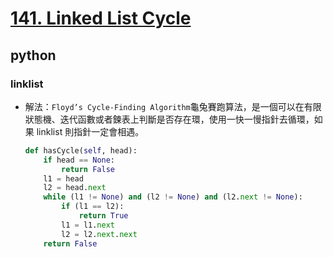 # [141. Linked List Cycle](https://leetcode.com/problems/linked-list-cycle/)
## python
### linklist
        
* 解法：`Floyd’s Cycle-Finding Algorithm`龜兔賽跑算法，是一個可以在有限狀態機、迭代函數或者鍊表上判斷是否存在環，使用一快一慢指針去循環，如果 linklist 則指針一定會相遇。
    ```python
    def hasCycle(self, head):
        if head == None:
            return False
        l1 = head
        l2 = head.next
        while (l1 != None) and (l2 != None) and (l2.next != None):
            if (l1 == l2):
                return True
            l1 = l1.next
            l2 = l2.next.next
        return False
    ```